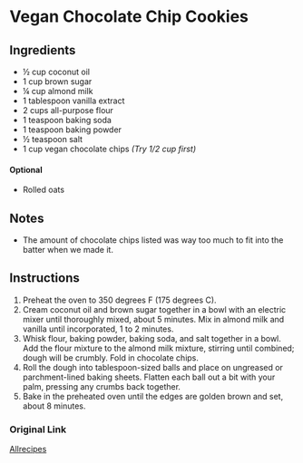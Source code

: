 # Vegan Chocolate Chip Cookies

## Ingredients
- ½ cup coconut oil
- 1 cup brown sugar
- ¼ cup almond milk
- 1 tablespoon vanilla extract
- 2 cups all-purpose flour
- 1 teaspoon baking soda
- 1 teaspoon baking powder
- ½ teaspoon salt
- 1 cup vegan chocolate chips *(Try 1/2 cup first)*

#### Optional
- Rolled oats

## Notes
- The amount of chocolate chips listed was way too much to fit into the batter when we made it.

## Instructions
1. Preheat the oven to 350 degrees F (175 degrees C).
2. Cream coconut oil and brown sugar together in a bowl with an electric mixer until thoroughly mixed, about 5 minutes. Mix in almond milk and vanilla until incorporated, 1 to 2 minutes.
3. Whisk flour, baking powder, baking soda, and salt together in a bowl. Add the flour mixture to the almond milk mixture, stirring until combined; dough will be crumbly. Fold in chocolate chips.
4. Roll the dough into tablespoon-sized balls and place on ungreased or parchment-lined baking sheets. Flatten each ball out a bit with your palm, pressing any crumbs back together.
5. Bake in the preheated oven until the edges are golden brown and set, about 8 minutes.


### Original Link
[Allrecipes](https://www.allrecipes.com/recipe/273221/vegan-chocolate-chip-cookies/)